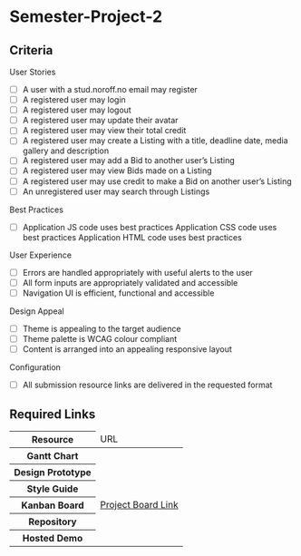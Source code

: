 # Semester-Project-2

## Criteria
User Stories

   - [ ] A user with a stud.noroff.no email may register
   - [ ] A registered user may login
   - [ ] A registered user may logout
   - [ ] A registered user may update their avatar
   - [ ] A registered user may view their total credit
   - [ ] A registered user may create a Listing with a title, deadline date, media gallery and description
   - [ ] A registered user may add a Bid to another user’s Listing
   - [ ] A registered user may view Bids made on a Listing
   - [ ] A registered user may use credit to make a Bid on another user’s Listing
   - [ ] An unregistered user may search through Listings

Best Practices

   - [ ] Application JS code uses best practices
    Application CSS code uses best practices
    Application HTML code uses best practices

User Experience

   - [ ] Errors are handled appropriately with useful alerts to the user
   - [ ] All form inputs are appropriately validated and accessible
   - [ ] Navigation UI is efficient, functional and accessible

Design Appeal

   - [ ] Theme is appealing to the target audience
   - [ ] Theme palette is WCAG colour compliant
   - [ ] Content is arranged into an appealing responsive layout

Configuration

   - [ ] All submission resource links are delivered in the requested format

## Required Links
<table>
  <thead>
    <tr>
      <th>Resource</th>
      <td>URL</td>
    </tr>
  </thead>
  <tbody>
    <tr>
      <th>Gantt Chart</th>
      <td></td>
    </tr>
    <tr>
      <th>Design Prototype</th>
      <td></td>
    </tr>
    <tr>
      <th>Style Guide</th>
      <td></td>
    </tr>
    <tr>
      <th>Kanban Board</th>
      <td><a href="https://github.com/users/Anclagen/projects/2/views/1?layout=board">Project Board Link</a></td>
    </tr>
    <tr>
      <th>Repository</th>
      <td></td>
    </tr>
    <tr>
      <th>Hosted Demo</th>
      <td></td>
    </tr>
  </tbody>
</table>
